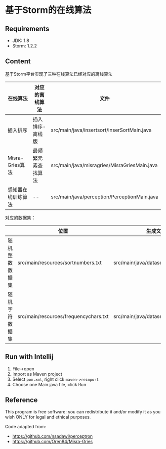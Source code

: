 # 基于Storm的在线算法

## Requirements

- JDK: 1.8
- Storm: 1.2.2

## Content

基于Storm平台实现了三种在线算法已经对应的离线算法

| 在线算法           | 对应的离线算法     | 文件                                         |
| ------------------ | ------------------ | -------------------------------------------- |
| 插入排序           | 插入排序-离线版    | src/main/java/insertsort/InserSortMain.java  |
| Misra-Gries算法    | 最频繁元素查找算法 | src/main/java/misragries/MisraGriesMain.java |
| 感知器在线训练算法 | --                 | src/main/java/perception/PerceptionMain.java |

对应的数据集：

|                | 位置                                  | 生成文件                            |
| -------------- | ------------------------------------- | ----------------------------------- |
| 随机整数数据集 | src/main/resources/sortnumbers.txt    | src/main/java/dataset/InsertSortPre |
| 随机字符数据集 | src/main/resources/frequencychars.txt | src/main/java/dataset/MisraGriesPre |

## Run with Intellij

1. File->open
2. Import as Maven project
3. Select `pom.xml`, right click `maven->reimport`
4. Choose one Main java file, click Run

## Reference

This program is free software: you can redistribute it and/or modify it as you wish ONLY for legal and ethical purposes.

Code adapted from:

- https://github.com/nsadawi/perceptron
- https://github.com/Oren84/Misra-Gries

